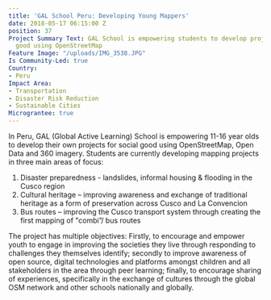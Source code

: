 ```yaml
---
title: 'GAL School Peru: Developing Young Mappers'
date: 2018-05-17 06:15:00 Z
position: 37
Project Summary Text: GAL School is empowering students to develop projects for social
  good using OpenStreetMap
Feature Image: "/uploads/IMG_3538.JPG"
Is Community-Led: true
Country:
- Peru
Impact Area:
- Transportation
- Disaster Risk Reduction
- Sustainable Cities
Micrograntee: true
---
```


In Peru, GAL (Global Active Learning) School is empowering 11-16 year olds to develop their own projects for social good using OpenStreetMap, Open Data and 360 imagery. Students are currently developing mapping projects in three main areas of focus:
1) Disaster preparedness - landslides, informal housing & flooding in the Cusco region
2) Cultural heritage – improving awareness and exchange of traditional heritage as a form of preservation across Cusco and La Convencion 
3) Bus routes – improving the Cusco transport system through creating the first mapping of "combi”/ bus routes

The project has multiple objectives: Firstly, to encourage and empower youth to engage in improving the societies they live through responding to challenges they themselves identify; secondly to improve awareness of open source, digital technologies and platforms amongst children and all stakeholders in the area through peer learning; finally, to encourage sharing of experiences, specifically in the exchange of cultures through the global OSM network and other schools nationally and globally. 
